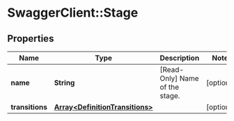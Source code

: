 # SwaggerClient::Stage

## Properties
Name | Type | Description | Notes
------------ | ------------- | ------------- | -------------
**name** | **String** | [Read-Only] Name of the stage. | [optional] 
**transitions** | [**Array&lt;DefinitionTransitions&gt;**](DefinitionTransitions.md) |  | [optional] 

